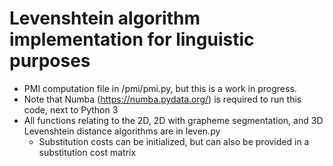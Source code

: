 # Levenshtein algorithm implementation for linguistic purposes

- PMI computation file in /pmi/pmi.py, but this is a work in progress.
- Note that Numba (https://numba.pydata.org/) is required to run this code, next to Python 3
- All functions relating to the 2D, 2D with grapheme segmentation, and 3D Levenshtein distance algorithms are in leven.py
  - Substitution costs can be initialized, but can also be provided in a substitution cost matrix
